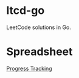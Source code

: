 # ltcd-go

LeetCode solutions in Go.

# Spreadsheet

[Progress Tracking](https://docs.google.com/spreadsheets/d/18OZ1SwBK0OG4Wl3-_FqsO487ZhylPrbwA9HGuq3OHYs/edit?usp=sharing)
